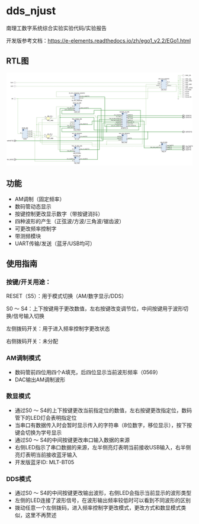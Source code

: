 # dds_njust

南理工数字系统综合实验实验代码/实验报告

开发版参考文档：https://e-elements.readthedocs.io/zh/ego1_v2.2/EGo1.html

## RTL图

![RTL级图示](figure/rtl.jpg "RTL级图示")

## 功能

* AM调制（固定频率）
* 数码管动态显示
* 按键控制更改显示数字（带按键消抖）
* 四种波形的产生（正弦波/方波/三角波/锯齿波）
* 可更改频率控制字
* 带测频模块
* UART传输/发送（蓝牙/USB均可）

## 使用指南

### 按键/开关用途：

RESET（S5）：用于模式切换（AM/数字显示/DDS）

S0 ～ S4：上下按键用于更改数值，左右按键改变调节位，中间按键用于波形切换/信号输入切换

左侧拨码开关：用于进入频率控制字更改状态

右侧拨码开关：未分配

### AM调制模式

* 数码管前四位用四个A填充，后四位显示当前波形频率（0569）
* DAC输出AM调制波形

### 数显模式

* 通过S0 ～ S4的上下按键更改当前指定位的数值，左右按键更改指定位，数码管下的LED灯会表明指定位
* 当串口有数据传入时会暂时显示传入的字符串（8位数字，移位显示），按下按键会切换为学号显示
* 通过S0 ～ S4的中间按键更改串口输入数据的来源
* 右侧LED指示了串口数据的来源，左半侧亮灯表明当前接收USB输入，右半侧亮灯表明当前接收蓝牙输入
* 开发版蓝牙ID: MLT-BT05

### DDS模式

* 通过S0 ～ S4的中间按键更改输出波形，右侧LED会指示当前显示的波形类型
* 左侧的LED连接了波形信号，在波形输出频率较低时可以看到不同波形的区别
* 拨动任意一个左侧拨码，进入频率控制字更改模式，更改方式和数显模式类似，这里不再赘述
